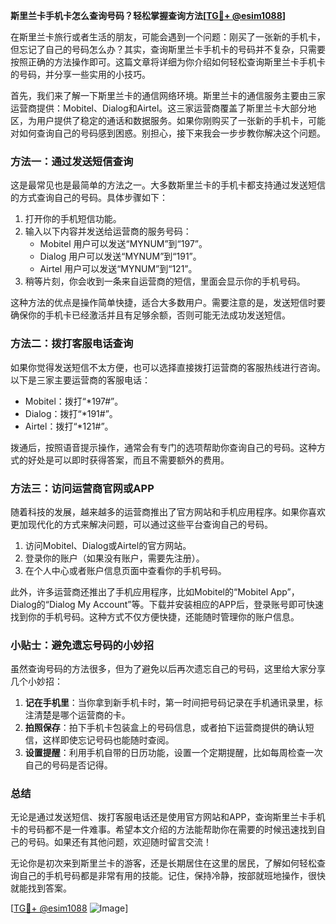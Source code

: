 **斯里兰卡手机卡怎么查询号码？轻松掌握查询方法[[TG💪+ @esim1088](https://t.me/s/esim1088)]**

在斯里兰卡旅行或者生活的朋友，可能会遇到一个问题：刚买了一张新的手机卡，但忘记了自己的号码怎么办？其实，查询斯里兰卡手机卡的号码并不复杂，只需要按照正确的方法操作即可。这篇文章将详细为你介绍如何轻松查询斯里兰卡手机卡的号码，并分享一些实用的小技巧。

首先，我们来了解一下斯里兰卡的通信网络环境。斯里兰卡的通信服务主要由三家运营商提供：Mobitel、Dialog和Airtel。这三家运营商覆盖了斯里兰卡大部分地区，为用户提供了稳定的通话和数据服务。如果你刚购买了一张新的手机卡，可能对如何查询自己的号码感到困惑。别担心，接下来我会一步步教你解决这个问题。

### 方法一：通过发送短信查询

这是最常见也是最简单的方法之一。大多数斯里兰卡的手机卡都支持通过发送短信的方式查询自己的号码。具体步骤如下：

1. 打开你的手机短信功能。
2. 输入以下内容并发送给运营商的服务号码：
   - Mobitel 用户可以发送“MYNUM”到“197”。
   - Dialog 用户可以发送“MYNUM”到“191”。
   - Airtel 用户可以发送“MYNUM”到“121”。
3. 稍等片刻，你会收到一条来自运营商的短信，里面会显示你的手机号码。

这种方法的优点是操作简单快捷，适合大多数用户。需要注意的是，发送短信时要确保你的手机卡已经激活并且有足够余额，否则可能无法成功发送短信。

### 方法二：拨打客服电话查询

如果你觉得发送短信不太方便，也可以选择直接拨打运营商的客服热线进行咨询。以下是三家主要运营商的客服电话：

- Mobitel：拨打“*197#”。
- Dialog：拨打“*191#”。
- Airtel：拨打“*121#”。

拨通后，按照语音提示操作，通常会有专门的选项帮助你查询自己的号码。这种方式的好处是可以即时获得答案，而且不需要额外的费用。

### 方法三：访问运营商官网或APP

随着科技的发展，越来越多的运营商推出了官方网站和手机应用程序。如果你喜欢更加现代化的方式来解决问题，可以通过这些平台查询自己的号码。

1. 访问Mobitel、Dialog或Airtel的官方网站。
2. 登录你的账户（如果没有账户，需要先注册）。
3. 在个人中心或者账户信息页面中查看你的手机号码。

此外，许多运营商还推出了手机应用程序，比如Mobitel的“Mobitel App”，Dialog的“Dialog My Account”等。下载并安装相应的APP后，登录账号即可快速找到你的手机号码。这种方式不仅方便快捷，还能随时管理你的账户信息。

### 小贴士：避免遗忘号码的小妙招

虽然查询号码的方法很多，但为了避免以后再次遗忘自己的号码，这里给大家分享几个小妙招：

1. **记在手机里**：当你拿到新手机卡时，第一时间把号码记录在手机通讯录里，标注清楚是哪个运营商的卡。
2. **拍照保存**：拍下手机卡包装盒上的号码信息，或者拍下运营商提供的确认短信，这样即使忘记号码也能随时查阅。
3. **设置提醒**：利用手机自带的日历功能，设置一个定期提醒，比如每周检查一次自己的号码是否记得。

### 总结

无论是通过发送短信、拨打客服电话还是使用官方网站和APP，查询斯里兰卡手机卡的号码都不是一件难事。希望本文介绍的方法能帮助你在需要的时候迅速找到自己的号码。如果还有其他问题，欢迎随时留言交流！

无论你是初次来到斯里兰卡的游客，还是长期居住在这里的居民，了解如何轻松查询自己的手机号码都是非常有用的技能。记住，保持冷静，按部就班地操作，很快就能找到答案。

[[TG💪+ @esim1088](https://t.me/s/esim1088) ![Image](https://i.postimg.cc/4NQfJmqS/Snipaste-2025-05-13-00-14-12.png)]